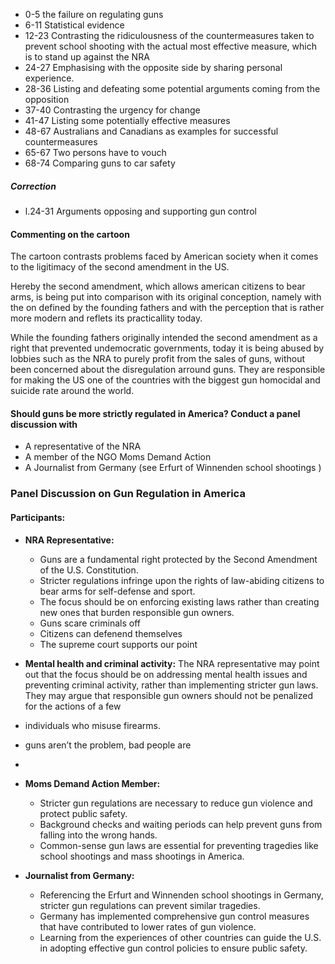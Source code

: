 - 0-5 the failure on regulating guns
- 6-11 Statistical evidence 
- 12-23 Contrasting the ridiculousness of the countermeasures taken to prevent school shooting with the actual most effective measure, which is to stand up against the NRA
- 24-27 Emphasising with the opposite side by sharing personal experience.
- 28-36 Listing and defeating some potential arguments coming from the opposition
- 37-40 Contrasting the urgency for change 
- 41-47 Listing some potentially effective measures
- 48-67 Australians and Canadians as examples for successful countermeasures
- 65-67 Two persons have to vouch 
- 68-74 Comparing guns to car safety 



##### Correction 


- l.24-31 Arguments opposing and supporting gun control
#### Commenting on the cartoon 

The cartoon contrasts problems faced by American society when it comes to the ligitimacy of the second amendment in the US. 

Hereby the second amendment, which allows american citizens to bear arms, is being put into comparison with its original conception, namely with the on  defined by the founding fathers and with the perception that is rather more modern and reflets its practicallity today. 

While the founding fathers originally intended the second amendment as a right that prevented undemocratic governments, today it is being abused by lobbies such as the NRA to purely profit from the sales of guns, without been concerned about the disregulation arround guns. They are responsible for making the US one of the countries with the biggest gun homocidal and suicide rate around the world. 


#### Should guns be more strictly regulated in America? Conduct a panel discussion with 

- A representative of the NRA 
- A member of the NGO Moms Demand Action 
- A Journalist from Germany (see Erfurt of Winnenden school shootings )
  
### Panel Discussion on Gun Regulation in America

#### Participants:
- **NRA Representative:**
  - Guns are a fundamental right protected by the Second Amendment of the U.S. Constitution.
  - Stricter regulations infringe upon the rights of law-abiding citizens to bear arms for self-defense and sport.
  - The focus should be on enforcing existing laws rather than creating new ones that burden responsible gun owners.
  - Guns scare criminals off
  - Citizens can defenend themselves 
  - The supreme court supports our point

- **Mental health and criminal activity:** The NRA representative may point out that the focus should be on addressing mental health issues and preventing criminal activity, rather than implementing stricter gun laws. They may argue that responsible gun owners should not be penalized for the actions of a few 
- individuals who misuse firearms.
- guns aren’t the problem, bad people are 
- 
- **Moms Demand Action Member:**
  - Stricter gun regulations are necessary to reduce gun violence and protect public safety.
  - Background checks and waiting periods can help prevent guns from falling into the wrong hands.
  - Common-sense gun laws are essential for preventing tragedies like school shootings and mass shootings in America.

- **Journalist from Germany:**
  - Referencing the Erfurt and Winnenden school shootings in Germany, stricter gun regulations can prevent similar tragedies.
  - Germany has implemented comprehensive gun control measures that have contributed to lower rates of gun violence.
  - Learning from the experiences of other countries can guide the U.S. in adopting effective gun control policies to ensure public safety.




